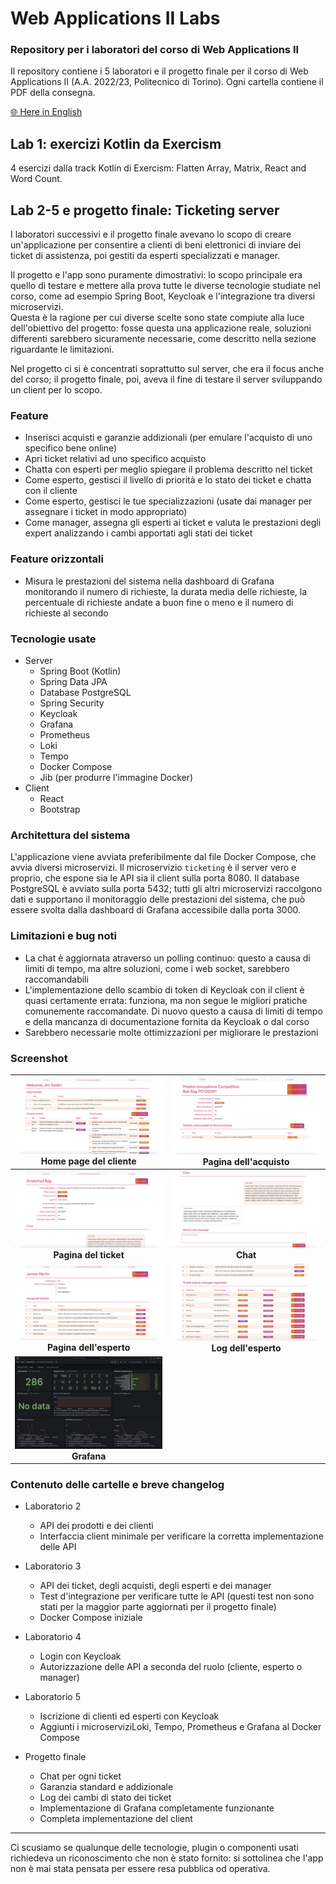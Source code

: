# Web Applications II Labs
### Repository per i laboratori del corso di Web Applications II
Il repository contiene i 5 laboratori e il progetto finale per il corso di Web Applications II (A.A. 2022/23, Politecnico di Torino). Ogni cartella contiene il PDF della consegna.

[🌐 Here in English](README.md)

## Lab 1: exercizi Kotlin da Exercism

4 esercizi dalla track Kotlin di Exercism: Flatten Array, Matrix, React and Word Count.

## Lab 2-5 e progetto finale: Ticketing server
I laboratori successivi e il progetto finale avevano lo scopo di creare un'applicazione per consentire a clienti di beni elettronici di inviare dei ticket di assistenza, poi gestiti da esperti specializzati e manager.

Il progetto e l'app sono puramente dimostrativi: lo scopo principale era quello di testare e mettere alla prova tutte le diverse tecnologie studiate nel corso, come ad esempio Spring Boot, Keycloak e l'integrazione tra diversi microservizi.  
Questa è la ragione per cui diverse scelte sono state compiute alla luce dell'obiettivo del progetto: fosse questa una applicazione reale, soluzioni differenti sarebbero sicuramente necessarie, come descritto nella sezione riguardante le limitazioni.

Nel progetto ci si è concentrati soprattutto sul server, che era il focus anche del corso; il progetto finale, poi, aveva il fine di testare il server sviluppando un client per lo scopo.

### Feature

- Inserisci acquisti e garanzie addizionali (per emulare l'acquisto di uno specifico bene online)
- Apri ticket relativi ad uno specifico acquisto
- Chatta con esperti per meglio spiegare il problema descritto nel ticket
- Come esperto, gestisci il livello di priorità e lo stato dei ticket e chatta con il cliente
- Come esperto, gestisci le tue specializzazioni (usate dai manager per assegnare i ticket in modo appropriato)
- Come manager, assegna gli esperti ai ticket e valuta le prestazioni degli expert analizzando i cambi apportati agli stati dei ticket

### Feature orizzontali

- Misura le prestazioni del sistema nella dashboard di Grafana monitorando il numero di richieste, la durata media delle richieste, la percentuale di richieste andate a buon fine o meno e il numero di richieste al secondo

### Tecnologie usate

- Server
	- Spring Boot (Kotlin)
	- Spring Data JPA
	- Database PostgreSQL
	- Spring Security
	- Keycloak
	- Grafana
	- Prometheus
	- Loki
	- Tempo
	- Docker Compose
	- Jib (per produrre l'immagine Docker)
- Client
	- React
	- Bootstrap

### Architettura del sistema
L'applicazione viene avviata preferibilmente dal file Docker Compose, che avvia diversi microservizi. Il microservizio `ticketing` è il server vero e proprio, che espone sia le API sia il client sulla porta 8080. Il database PostgreSQL è avviato sulla porta 5432; tutti gli altri microservizi raccolgono dati e supportano il monitoraggio delle prestazioni del sistema, che può essere svolta dalla dashboard di Grafana accessibile dalla porta 3000.

### Limitazioni e bug noti
- La chat è aggiornata atraverso un polling continuo: questo a causa di limiti di tempo, ma altre soluzioni, come i web socket, sarebbero raccomandabili
- L'implementazione dello scambio di token di Keycloak con il client è quasi certamente errata: funziona, ma non segue le migliori pratiche comunemente raccomandate. Di nuovo questo a causa di limiti di tempo e della mancanza di documentazione fornita da Keycloak o dal corso
- Sarebbero necessarie molte ottimizzazioni per migliorare le prestazioni

### Screenshot

| ![Home page del cliente](images/Customer%20home%20page.png) Home page del cliente | ![Pagina dell'acquisto](images/Purchase%20page.png) Pagina dell'acquisto |
| :-------------: | :-------------: |
| ![Pagina del ticket](images/Ticket%20page.png) **Pagina del ticket** | ![Chat](images/Chat.png) **Chat** |
| ![Pagina dell'esperto](images/Expert%20page.png) **Pagina dell'esperto** | ![Log dell'esperto](images/Expert%20logs.png) **Log dell'esperto** |
| ![Grafana](images/Grafana.png) **Grafana** | |

### Contenuto delle cartelle e breve changelog
- Laboratorio 2
	- API dei prodotti e dei clienti
	- Interfaccia client minimale per verificare la corretta implementazione delle API

- Laboratorio 3 
	- API dei ticket, degli acquisti, degli esperti e dei manager
	- Test d'integrazione per verificare tutte le API (questi test non sono stati per la maggior parte aggiornati per il progetto finale)
	- Docker Compose iniziale

- Laboratorio 4
	- Login con Keycloak
	- Autorizzazione delle API a seconda del ruolo (cliente, esperto o manager)

- Laboratorio 5
	- Iscrizione di clienti ed esperti con Keycloak
	- Aggiunti i microserviziLoki, Tempo, Prometheus e Grafana al Docker Compose

- Progetto finale
	- Chat per ogni ticket
	- Garanzia standard e addizionale
	- Log dei cambi di stato dei ticket
	- Implementazione di Grafana completamente funzionante
	- Completa implementazione del client

---

Ci scusiamo se qualunque delle tecnologie, plugin o componenti usati richiedeva un riconoscimento che non è stato fornito: si sottolinea che l'app non è mai stata pensata per essere resa pubblica od operativa.